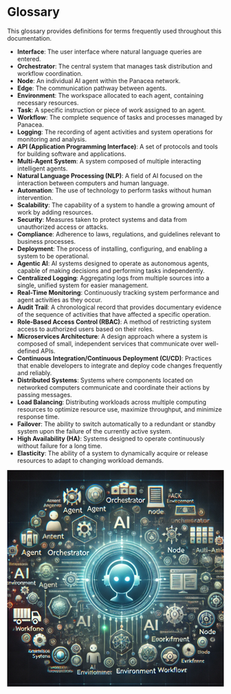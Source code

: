 # Glossary

This glossary provides definitions for terms frequently used throughout this documentation.

- **Interface**: The user interface where natural language queries are entered.
- **Orchestrator**: The central system that manages task distribution and workflow coordination.
- **Node**: An individual AI agent within the Panacea network.
- **Edge**: The communication pathway between agents.
- **Environment**: The workspace allocated to each agent, containing necessary resources.
- **Task**: A specific instruction or piece of work assigned to an agent.
- **Workflow**: The complete sequence of tasks and processes managed by Panacea.
- **Logging**: The recording of agent activities and system operations for monitoring and analysis.
- **API (Application Programming Interface)**: A set of protocols and tools for building software and applications.
- **Multi-Agent System**: A system composed of multiple interacting intelligent agents.
- **Natural Language Processing (NLP)**: A field of AI focused on the interaction between computers and human language.
- **Automation**: The use of technology to perform tasks without human intervention.
- **Scalability**: The capability of a system to handle a growing amount of work by adding resources.
- **Security**: Measures taken to protect systems and data from unauthorized access or attacks.
- **Compliance**: Adherence to laws, regulations, and guidelines relevant to business processes.
- **Deployment**: The process of installing, configuring, and enabling a system to be operational.
- **Agentic AI**: AI systems designed to operate as autonomous agents, capable of making decisions and performing tasks independently.
- **Centralized Logging**: Aggregating logs from multiple sources into a single, unified system for easier management.
- **Real-Time Monitoring**: Continuously tracking system performance and agent activities as they occur.
- **Audit Trail**: A chronological record that provides documentary evidence of the sequence of activities that have affected a specific operation.
- **Role-Based Access Control (RBAC)**: A method of restricting system access to authorized users based on their roles.
- **Microservices Architecture**: A design approach where a system is composed of small, independent services that communicate over well-defined APIs.
- **Continuous Integration/Continuous Deployment (CI/CD)**: Practices that enable developers to integrate and deploy code changes frequently and reliably.
- **Distributed Systems**: Systems where components located on networked computers communicate and coordinate their actions by passing messages.
- **Load Balancing**: Distributing workloads across multiple computing resources to optimize resource use, maximize throughput, and minimize response time.
- **Failover**: The ability to switch automatically to a redundant or standby system upon the failure of the currently active system.
- **High Availability (HA)**: Systems designed to operate continuously without failure for a long time.
- **Elasticity**: The ability of a system to dynamically acquire or release resources to adapt to changing workload demands.

![System Architecture Diagram](images/glossary.png)